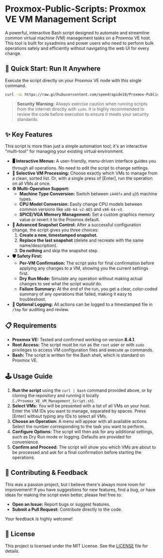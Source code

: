# Proxmox-Public-Scripts: Proxmox VE VM Management Script

A powerful, interactive Bash script designed to automate and streamline common virtual machine (VM) management tasks on a Proxmox VE host. This tool is built for sysadmins and power users who need to perform bulk operations safely and efficiently without navigating the web UI for every change.

## 🚀 Quick Start: Run It Anywhere

Execute the script directly on your Proxmox VE node with this single command.

```bash
curl -sL https://raw.githubusercontent.com/speedrapide10/Proxmox-Public-Scripts/main/Proxmox%20VE%20VM%20Management%20Script/Proxmox_VE_VM_Management_Script.sh | bash
```

> **Security Warning:** Always exercise caution when running scripts from the internet directly with `sudo`. It is highly recommended to review the code before execution to ensure it meets your security standards.

## ✨ Key Features

This script is more than just a simple automation tool; it's an interactive "multi-tool" for managing your existing virtual environment.

* **🖥️ Interactive Menus:** A user-friendly, menu-driven interface guides you through all operations. No need to edit the script to change settings.
* **🎯 Selective VM Processing:** Choose exactly which VMs to manage from a clean, sorted list. Or, with a single press of [Enter], run the operation on all VMs at once.
* **⚙️ Multi-Operation Support:**
    * **Machine Type Conversion:** Switch between `i440fx` and `q35` machine types.
    * **CPU Model Conversion:** Easily change CPU models between common versions like `x86-64-v2-AES` and `x86-64-v3`.
    * **SPICE/VGA Memory Management:** Set a custom graphics memory value or revert it to the Proxmox default.
* **📸 Advanced Snapshot Control:** After a successful configuration change, the script gives you three choices:
    1.  **Create a new, timestamped snapshot.**
    2.  **Replace the last snapshot** (delete and recreate with the same name/description).
    3.  **Do nothing** and skip the snapshot step.
* **🛡️ Safety First:**
    * **Per-VM Confirmation:** The script asks for final confirmation before applying any changes to a VM, showing you the current settings first.
    * **Dry Run Mode:** Simulate any operation without making actual changes to see what the script *would* do.
    * **Failure Summary:** At the end of the run, you get a clear, color-coded summary of any operations that failed, making it easy to troubleshoot.
* **📜 Optional Logging:** All actions can be logged to a timestamped file in `/tmp` for auditing and review.

## 📋 Requirements

* **Proxmox VE:** Tested and confirmed working on version **8.4.1**.
* **Root Access:** The script must be run as the `root` user or with `sudo` privileges to access VM configuration files and execute `qm` commands.
* **Bash:** The script is written for the Bash shell, which is standard on Proxmox VE.

## 🕹️ Usage Guide

1.  **Run the script** using the `curl | bash` command provided above, or by cloning the repository and running it locally (`./Proxmox_VE_VM_Management_Script.sh`).
2.  **Select VMs:** You will be presented with a list of all VMs on your host. Enter the VM IDs you want to manage, separated by spaces. Press [Enter] without typing any IDs to select all VMs.
3.  **Choose an Operation:** A menu will appear with all available actions. Select the number corresponding to the task you want to perform.
4.  **Configure Options:** The script will then ask for any additional settings, such as Dry Run mode or logging. Defaults are provided for convenience.
5.  **Confirm and Proceed:** The script will show you which VMs are about to be processed and ask for a final confirmation before starting the operations.

## 🤝 Contributing & Feedback

This was a passion project, but I believe there's always more room for improvement! If you have suggestions for new features, find a bug, or have ideas for making the script even better, please feel free to:

* **Open an Issue:** Report bugs or suggest features.
* **Submit a Pull Request:** Contribute directly to the code.

Your feedback is highly welcome!

## 📜 License

This project is licensed under the MIT License. See the [LICENSE](LICENSE) file for details.